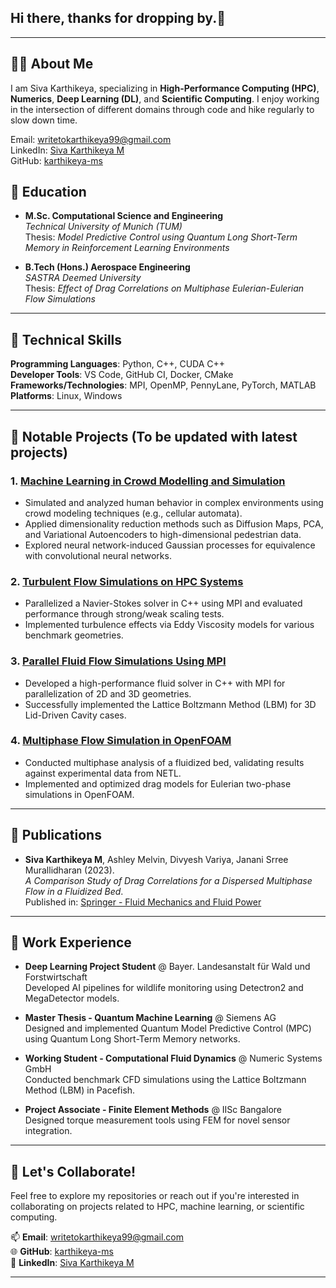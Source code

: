 ## Hi there, thanks for dropping by.👋

---

## 👨‍💻 About Me  
I am Siva Karthikeya, specializing in **High-Performance Computing (HPC)**, **Numerics**, **Deep Learning (DL)**, and **Scientific Computing**. I enjoy working in the intersection of different domains through code and hike regularly to slow down time. 


Email: [writetokarthikeya99@gmail.com](mailto:writetokarthikeya99@gmail.com)  
LinkedIn: [Siva Karthikeya M](https://www.linkedin.com/in/siva-karthikeya-m/)  
GitHub: [karthikeya-ms](https://github.com/karthikeya-ms)  



## 🏫 Education  
- **M.Sc. Computational Science and Engineering**  
  *Technical University of Munich (TUM)*  
  Thesis: *Model Predictive Control using Quantum Long Short-Term Memory in Reinforcement Learning Environments*

- **B.Tech (Hons.) Aerospace Engineering**  
  *SASTRA Deemed University*  
  Thesis: *Effect of Drag Correlations on Multiphase Eulerian-Eulerian Flow Simulations*

---

## 🔧 Technical Skills  

**Programming Languages**: Python, C++, CUDA C++  
**Developer Tools**: VS Code, GitHub CI, Docker, CMake
**Frameworks/Technologies**: MPI, OpenMP, PennyLane, PyTorch, MATLAB  
**Platforms**: Linux, Windows  

---

## 🌟 Notable Projects  (To be updated with latest projects)

### 1. **[Machine Learning in Crowd Modelling and Simulation](https://github.com/karthikeya-ms/ML_in_Crowd_Modelling_and_Simulation)**  
- Simulated and analyzed human behavior in complex environments using crowd modeling techniques (e.g., cellular automata).  
- Applied dimensionality reduction methods such as Diffusion Maps, PCA, and Variational Autoencoders to high-dimensional pedestrian data.  
- Explored neural network-induced Gaussian processes for equivalence with convolutional neural networks.  

### 2. **[Turbulent Flow Simulations on HPC Systems](https://github.com/karthikeya-ms/Turbulent_flow_in_HPC)**  
- Parallelized a Navier-Stokes solver in C++ using MPI and evaluated performance through strong/weak scaling tests.  
- Implemented turbulence effects via Eddy Viscosity models for various benchmark geometries.  

### 3. **[Parallel Fluid Flow Simulations Using MPI](https://github.com/karthikeya-ms/Parallel_fluid_simulations-TUM_CFD_Lab)**  
- Developed a high-performance fluid solver in C++ with MPI for parallelization of 2D and 3D geometries.  
- Successfully implemented the Lattice Boltzmann Method (LBM) for 3D Lid-Driven Cavity cases.  

### 4. **[Multiphase Flow Simulation in OpenFOAM](https://github.com/karthikeya-ms/Fluidized-Bed-OpenFOAM)**  
- Conducted multiphase analysis of a fluidized bed, validating results against experimental data from NETL.  
- Implemented and optimized drag models for Eulerian two-phase simulations in OpenFOAM.

---

## 📝 Publications  

- **Siva Karthikeya M**, Ashley Melvin, Divyesh Variya, Janani Srree Murallidharan (2023).  
  *A Comparison Study of Drag Correlations for a Dispersed Multiphase Flow in a Fluidized Bed*.  
  Published in: [Springer - Fluid Mechanics and Fluid Power](https://link.springer.com/chapter/10.1007/978-981-19-7055-9_80)

---

## 🏢 Work Experience  

- **Deep Learning Project Student** @ Bayer. Landesanstalt für Wald und Forstwirtschaft  
  Developed AI pipelines for wildlife monitoring using Detectron2 and MegaDetector models.  

- **Master Thesis - Quantum Machine Learning** @ Siemens AG  
  Designed and implemented Quantum Model Predictive Control (MPC) using Quantum Long Short-Term Memory networks.  

- **Working Student - Computational Fluid Dynamics** @ Numeric Systems GmbH  
  Conducted benchmark CFD simulations using the Lattice Boltzmann Method (LBM) in Pacefish.  

- **Project Associate - Finite Element Methods** @ IISc Bangalore  
  Designed torque measurement tools using FEM for novel sensor integration.  

---

## 🚀 Let's Collaborate!  

Feel free to explore my repositories or reach out if you're interested in collaborating on projects related to HPC, machine learning, or scientific computing.  

📫 **Email**: [writetokarthikeya99@gmail.com](mailto:writetokarthikeya99@gmail.com)  
🌐 **GitHub**: [karthikeya-ms](https://github.com/karthikeya-ms)  
💼 **LinkedIn**: [Siva Karthikeya M](https://www.linkedin.com/in/siva-karthikeya-m/)  

---

